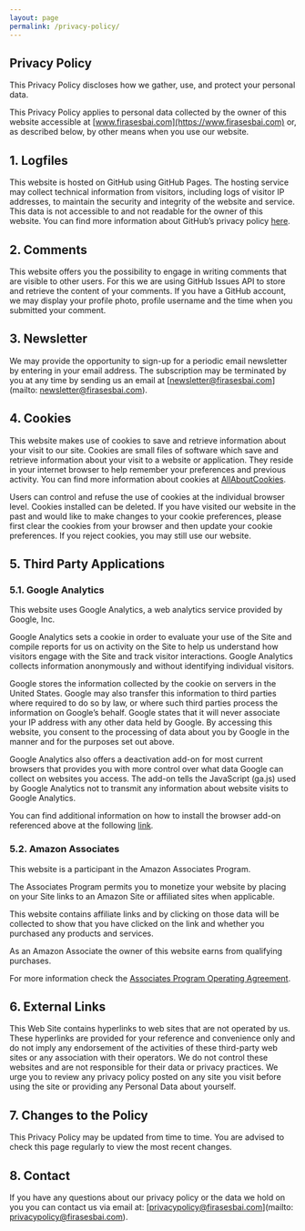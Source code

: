 ```yaml
---
layout: page
permalink: /privacy-policy/
---
```


## Privacy Policy

This Privacy Policy discloses how we gather, use, and protect your personal data.

This Privacy Policy applies to personal data collected by the owner of this website accessible at [www.firasesbai.com](https://www.firasesbai.com) or, as described below, by other means when you use our website. 

## 1. Logfiles

This website is hosted on GitHub using GitHub Pages. The hosting service may collect technical information from visitors, including logs of visitor IP addresses, to maintain the security and integrity of the website and service.
This data is not accessible to and not readable for the owner of this website. 
You can find more information about GitHub’s privacy policy [here](https://docs.github.com/en/site-policy/privacy-policies/github-privacy-statement).

## 2. Comments

This website offers you the possibility to engage in writing comments that are visible to other users. For this we are using GitHub Issues API to store and retrieve the content of your comments. If you have a GitHub account, we may display your profile photo, profile username and the time when you submitted your comment.  

## 3. Newsletter

We may provide the opportunity to sign-up for a periodic email newsletter by entering in your email address.
The subscription may be terminated by you at any time by sending us an email at [newsletter@firasesbai.com](mailto: newsletter@firasesbai.com).  

## 4. Cookies

This website makes use of cookies to save and retrieve information about your visit to our site. Cookies are small files of software which save and retrieve information about your visit to a website or application. They reside in your internet browser to help remember your preferences and previous activity. You can find more information about cookies at [AllAboutCookies](https://www.allaboutcookies.org). 

Users can control and refuse the use of cookies at the individual browser level. Cookies installed can be deleted. If you have visited our website in the past and would like to make changes to your cookie preferences, please first clear the cookies from your browser and then update your cookie preferences. If you reject cookies, you may still use our website. 

## 5. Third Party Applications

### 5.1. Google Analytics 

This website uses Google Analytics, a web analytics service provided by Google, Inc.

Google Analytics sets a cookie in order to evaluate your use of the Site and compile reports for us on activity on the Site to help us understand how visitors engage with the Site and track visitor interactions. Google Analytics collects information anonymously and without identifying individual visitors.

Google stores the information collected by the cookie on servers in the United States. Google may also transfer this information to third parties where required to do so by law, or where such third parties process the information on Google’s behalf. Google states that it will never associate your IP address with any other data held by Google. By accessing this website, you consent to the processing of data about you by Google in the manner and for the purposes set out above.

Google Analytics also offers a deactivation add-on for most current browsers that provides you with more control over what data Google can collect on websites you access. The add-on tells the JavaScript (ga.js) used by Google Analytics not to transmit any information about website visits to Google Analytics. 

You can find additional information on how to install the browser add-on referenced above at the following [link](https://tools.google.com/dlpage/gaoptout?hl=en). 

### 5.2. Amazon Associates

This website is a participant in the Amazon Associates Program. 

The Associates Program permits you to monetize your website by placing on your Site links to an Amazon Site or affiliated sites when applicable. 

This website contains affiliate links and by clicking on those data will be collected to show that you have clicked on the link and whether you purchased any products and services. 

As an Amazon Associate the owner of this website earns from qualifying purchases.

For more information check the [Associates Program Operating Agreement](https://affiliate-program.amazon.com/help/operating/agreement). 


## 6. External Links

This Web Site contains hyperlinks to web sites that are not operated by us. These hyperlinks are provided for your reference and convenience only and do not imply any endorsement of the activities of these third-party web sites or any association with their operators. We do not control these websites and are not responsible for their data or privacy practices. We urge you to review any privacy policy posted on any site you visit before using the site or providing any Personal Data about yourself.

## 7. Changes to the Policy 

This Privacy Policy may be updated from time to time. You are advised to check this page regularly to view the most recent changes.  

## 8. Contact 

If you have any questions about our privacy policy or the data we hold on you you can contact us via email at: [privacypolicy@firasesbai.com](mailto: privacypolicy@firasesbai.com).  
